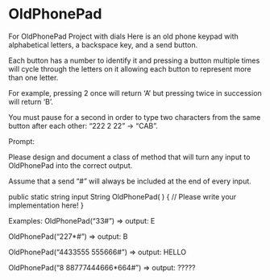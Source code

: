 # OldPhonePad
For OldPhonePad Project with dials
Here is an old phone keypad with alphabetical letters, a
backspace key, and a send button.

Each button has a number to identify it and pressing a button
multiple times will cycle through the letters on it allowing each button to represent more than one letter.

For example, pressing 2 once will return ‘A’ but pressing twice
in succession will return ‘B’.

You must pause for a second in order to type two characters from the same button after each other: “222 2 22” -> “CAB”.

Prompt:

Please design and document a class of method that will turn any input to OldPhonePad
into the correct output.

Assume that a send “#” will always be included at the end of every input.

public static string input String OldPhonePad( ) {
// Please write your implementation here!
}


Examples:
OldPhonePad(“33#”) => output: E

OldPhonePad(“227*#”) => output: B

OldPhonePad(“4433555 555666#”) => output: HELLO

OldPhonePad(“8 88777444666*664#”) => output: ?????
